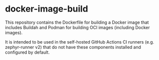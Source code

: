 # docker-image-build

This repository contains the Dockerfile for building a Docker image that
includes Buildah and Podman for building OCI images (including Docker images).

It is intended to be used in the self-hosted GitHub Actions CI runners (e.g.
zephyr-runner v2) that do not have these components installed and configured by
default.
